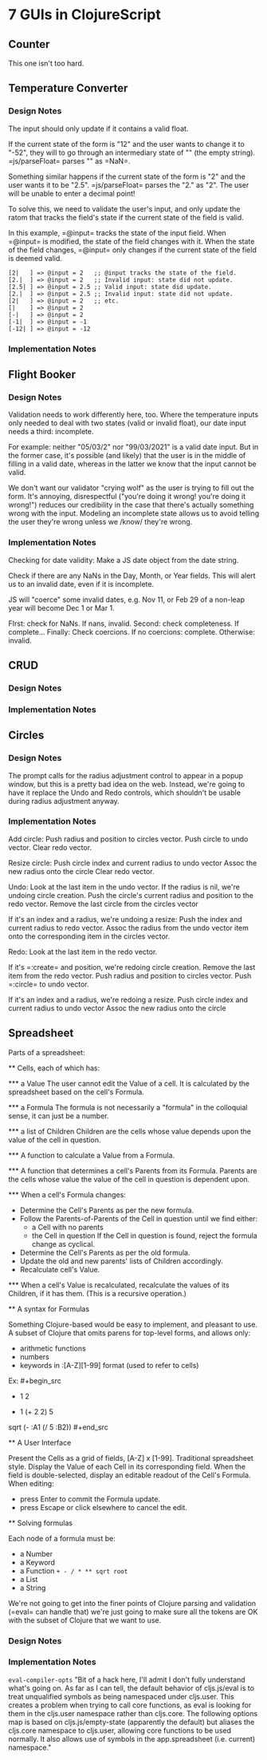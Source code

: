 # 7 GUIs in ClojureScript

## Counter

This one isn't too hard.

## Temperature Converter

### Design Notes

The input should only update if it contains a valid float.

If the current state of the form is "12" and the user wants to change it to "-52", they will to go through an intermediary state of "" (the empty string). =js/parseFloat= parses "" as =NaN=.

Something similar happens if the current state of the form is "2" and the user wants it to be "2.5". =js/parseFloat= parses the "2." as "2". The user will be unable to enter a decimal point!

To solve this, we need to validate the user's input, and only update the ratom that tracks the field's state if the current state of the field is valid.

In this example, =@input= tracks the state of the input field.
When =@input= is modified, the state of the field changes with it.
When the state of the field changes, =@input= only changes if the current state of the field is deemed valid.

```
[2|   ] => @input = 2   ;; @input tracks the state of the field.
[2.|  ] => @input = 2   ;; Invalid input: state did not update.
[2.5| ] => @input = 2.5 ;; Valid input: state did update.
[2.|  ] => @input = 2.5 ;; Invalid input: state did not update.
[2|   ] => @input = 2   ;; etc.
[|    ] => @input = 2
[-|   ] => @input = 2
[-1|  ] => @input = -1
[-12| ] => @input = -12
```


### Implementation Notes

## Flight Booker

### Design Notes

Validation needs to work differently here, too. Where the temperature inputs only needed to deal with two states (valid or invalid float), our date input needs a third: incomplete.

For example: neither "05/03/2" nor "99/03/2021" is a valid date input. But in the former case, it's possible (and likely) that the user is in the middle of filling in a valid date, whereas in the latter we know that the input cannot be valid.

We don't want our validator "crying wolf" as the user is trying to fill out the form. It's annoying, disrespectful ("you're doing it wrong! you're doing it wrong!") reduces our credibility in the case that there's actually something wrong with the input. Modeling an incomplete state allows us to avoid telling the user they're wrong unless we /know/ they're wrong.


### Implementation Notes

Checking for date validity:
Make a JS date object from the date string.

Check if there are any NaNs in the Day, Month, or Year fields. This will alert us to an invalid date, even if it is incomplete.

JS will "coerce" some invalid dates, e.g. Nov 11, or Feb 29 of a non-leap year will become Dec 1 or Mar 1.

FIrst: check for NaNs. If nans, invalid.
Second: check completeness. If complete...
Finally: Check coercions. If no coercions: complete. Otherwise: invalid.



## CRUD

### Design Notes

### Implementation Notes

## Circles

### Design Notes

The prompt calls for the radius adjustment control to appear in a popup window, but this is a pretty bad idea on the web.  Instead, we're going to have it replace the Undo and Redo controls, which shouldn't be usable during radius adjustment anyway.


### Implementation Notes

Add circle:
Push radius and position to circles vector.
Push circle to undo vector.
Clear redo vector.

Resize circle:
Push circle index and current radius to undo vector
Assoc the new radius onto the circle
Clear redo vector.

Undo:
Look at the last item in the undo vector.
If the radius is nil, we're undoing circle creation.
Push the circle's current radius and position to the redo vector.
Remove the last circle from the circles vector

If it's an index and a radius, we're undoing a resize:
Push the index and current radius to redo vector.
Assoc the radius from the undo vector item onto the corresponding item in the circles vector.

Redo:
Look at the last item in the redo vector.

If it's =:create= and position, we're redoing circle creation.
Remove the last item from the redo vector.
Push radius and position to circles vector.
Push =:circle= to undo vector.

If it's an index and a radius, we're redoing a resize.
Push circle index and current radius to undo vector
Assoc the new radius onto the circle


## Spreadsheet


Parts of a spreadsheet:

** Cells, each of which has:

*** a Value
The user cannot edit the Value of a cell. It is calculated by the spreadsheet based on the cell's Formula.

*** a Formula
The formula is not necessarily a "formula" in the colloquial sense, it can just be a number.

*** a list of Children
Children are the cells whose value depends upon the value of the cell in question. 
  
*** A function to calculate a Value from a Formula.

*** A function that determines a cell's Parents from its Formula.
Parents are the cells whose value the value of the cell in question is dependent upon.

*** When a cell's Formula changes:
- Determine the Cell's Parents as per the new formula.
- Follow the Parents-of-Parents of the Cell in question until we find either:
  - a Cell with no parents
  - the Cell in question
   If the Cell in question is found, reject the formula change as cyclical.
- Determine the Cell's Parents as per the old formula.
- Update the old and new parents' lists of Children accordingly.
- Recalculate cell's Value.

*** When a cell's Value is recalculated, recalculate the values of its Children, if it has them.
(This is a recursive operation.)

** A syntax for Formulas

Something Clojure-based would be easy to implement, and pleasant to use.
A subset of Clojure that omits parens for top-level forms, and allows only:

- arithmetic functions
- numbers
- keywords in :[A-Z][1-99] format (used to refer to cells)

Ex:
#+begin_src
 + 1 2

 * 1 (+ 2 2) 5

 sqrt (- :A1 (/ 5 :B2))
#+end_src


** A User Interface

Present the Cells as a grid of fields, [A-Z] x [1-99]. Traditional spreadsheet style.
Display the Value of each Cell in its corresponding field.
When the field is double-selected, display an editable readout of the Cell's Formula.
When editing:
- press Enter to commit the Formula update.
- press Escape or click elsewhere to cancel the edit.


** Solving formulas

Each node of a formula must be:
- a Number
- a Keyword
- a Function
  `+ - / * ** sqrt root`
- a List
- a String

We're not going to get into the finer points of Clojure parsing and validation (=eval= can handle that) we're just going to make sure all the tokens are OK with the subset of Clojure that we want to use.


### Design Notes

### Implementation Notes


  `eval-compiler-opts`
  "Bit of a hack here, I'll admit I don't fully understand what's going on.
  As far as I can tell, the default behavior of cljs.js/eval is to treat unqualified symbols as being namespaced under cljs.user. This creates a problem when trying to call core functions, as eval is looking for them in the cljs.user namespace rather than cljs.core. The following options map is based on cljs.js/empty-state (apparently the default) but aliases the cljs.core namespace to cljs.user, allowing core functions to be used normally. It also allows use of symbols in the app.spreadsheet (i.e. current) namespace."

